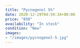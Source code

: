 ```yaml
---
title: "Pycnogenol 5%"
date: 2020-12-29T04:59:34+00:00
price: "850"
availability: "In stock"
condition: "New"
images:
- "/images/pycnogenol-5.jpg"
---
```


